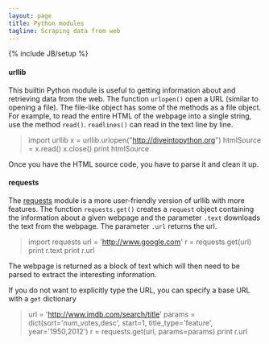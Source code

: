 ```yaml
---
layout: page
title: Python modules
tagline: Scraping data from web
---
```

{% include JB/setup %}


#### urllib
This builtin Python module is useful to getting information about and retrieving data from the web. The function `urlopen()` open a URL (similar to opening a file).  The file-like object has some of the methods as a file object.  For example, to read the entire HTML of the webpage into a single string, use the method `read()`. `readlines()` can read in the text line by line. 

>	import urllib
>	x = urllib.urlopen("http://diveintopython.org")
>	htmlSource = x.read()
>	x.close()
>	print htmlSource
 
Once you have the HTML source code, you have to parse it and clean it up.  


#### requests
The [requests](http://docs.python-requests.org/en/latest/) module is a more user-friendly version of urllib with more features.  The function `requests.get()` creates a `request` object containing the information about a given webpage and the parameter `.text` downloads the text from the webpage. The parameter `.url` returns the url. 

>	import requests
>	url = 'http://www.google.com'
>	r = requests.get(url)
>	print r.text
>	print r.url 

The webpage is returned as a block of text which will then need to be parsed to extract the interesting information. 

If you do not want to explicitly type the URL, you can specify a base URL with a `get` dictionary

>	url = 'http://www.imdb.com/search/title'
>	params = dict(sort='num_votes,desc', start=1, title_type='feature', year='1950,2012')
>	r = requests.get(url, params=params)
>	print r.url 


